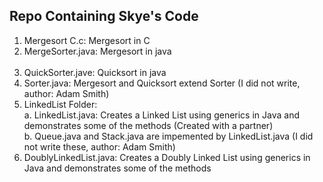 ## Repo Containing Skye's Code
1. Mergesort C.c: Mergesort in C<br /> 
2. MergeSorter.java: Mergesort in java <br /> <br /> 
3. QuickSorter.jave: Quicksort in java 
4. Sorter.java: Mergesort and Quicksort extend Sorter (I did not write, author: Adam Smith) <br /> 
5. LinkedList Folder: <br />
    a. LinkedList.java: Creates a Linked List using generics in Java and demonstrates some of the methods (Created with a partner) <br/>
    b. Queue.java and Stack.java are impemented by LinkedList.java (I did not write these, author: Adam Smith)
6. DoublyLinkedList.java: Creates a Doubly Linked List using generics in Java and demonstrates some of the methods<br /> 

